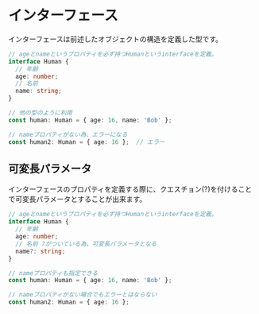# インターフェース

インターフェースは前述したオブジェクトの構造を定義した型です。

```ts
// ageとnameというプロパティを必ず持つHumanというinterfaceを定義。
interface Human {
  // 年齢
  age: number;
  // 名前
  name: string;
}

// 他の型のように利用
const human: Human = { age: 16, name: 'Bob' };

// nameプロパティがない為、エラーになる
const human2: Human = { age: 16 };  // エラー
```

## 可変長パラメータ

インターフェースのプロパティを定義する際に、クエスチョン(?)を付けることで可変長パラメータとすることが出来ます。

```ts
// ageとnameというプロパティを必ず持つHumanというinterfaceを定義。
interface Human {
  // 年齢
  age: number;
  // 名前 ?がついている為、可変長パラメータとなる
  name?: string;
}

// nameプロパティも指定できる
const human: Human = { age: 16, name: 'Bob' };

// nameプロパティがない場合でもエラーとはならない
const human2: Human = { age: 16 };
```
